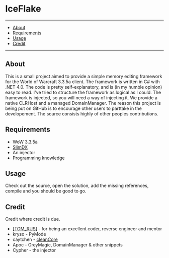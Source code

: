 # IceFlake #
* * *

* [About](#about)
* [Requirements](#requirements)
* [Usage](#usage)
* [Credit](#credit)

* * *

## About
This is a small project aimed to provide a simple memory editing framework for the World of Warcraft 3.3.5a client. The framework is written in C# with .NET 4.0. The code is pretty self-explanatory, and is (in my humble opinion) easy to read. I've tried to structure the framework as logical as I could. The framework is injected, so you will need a way of injecting it. We provide a native CLRHost and a managed DomainManager. The reason this project is being put on GitHub is to encourage other users to parttake in the developement. The source consists highly of other peoples contributions.

## Requirements
* WoW 3.3.5a
* [SlimDX](http://slimdx.org/)
* An injector
* Programming knowledge

## Usage
Check out the source, open the solution, add the missing references, compile and you should be good to go.

## Credit
Credit where credit is due.

* [[TOM_RUS]](https://github.com/tomrus88) - for being an excellent coder, reverse engineer and mentor
* kryso - PyMode
* caytchen - [cleanCore](https://github.com/stschake/cleanCore)
* Apoc - GreyMagic, DomainManager & other snippets
* Cypher - the injector
